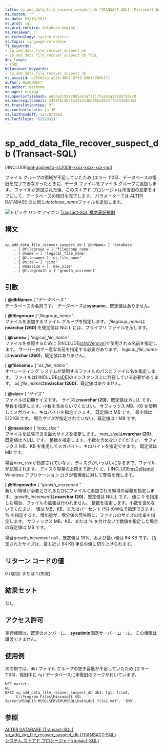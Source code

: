 ```yaml
---
title: sp_add_data_file_recover_suspect_db (TRANSACT-SQL) |Microsoft Docs
ms.custom: ''
ms.date: 03/16/2017
ms.prod: sql
ms.prod_service: database-engine
ms.reviewer: ''
ms.technology: system-objects
ms.topic: language-reference
f1_keywords:
- sp_add_data_file_recover_suspect_db
- sp_add_data_file_recover_suspect_db_TSQL
dev_langs:
- TSQL
helpviewer_keywords:
- sp_add_data_file_recover_suspect_db
ms.assetid: b25262aa-a228-48b7-8739-6581c760b171
author: MashaMSFT
ms.author: mathoma
manager: craigg
ms.openlocfilehash: adc6a2c927c885e42afaf177a2e5a2703bf207c0
ms.sourcegitcommit: 2429fbcdb751211313bd655a4825ffb33354bda3
ms.translationtype: MT
ms.contentlocale: ja-JP
ms.lasthandoff: 11/28/2018
ms.locfileid: "52520311"
---
```

# <a name="spadddatafilerecoversuspectdb-transact-sql"></a>sp_add_data_file_recover_suspect_db (Transact-SQL)
[!INCLUDE[tsql-appliesto-ss2008-xxxx-xxxx-xxx-md](../../includes/tsql-appliesto-ss2008-xxxx-xxxx-xxx-md.md)]

  ファイル グループの領域が不足していたため (エラー 1105)、データベースの復旧を完了できなかったときに、データ ファイルをファイル グループに追加します。 ファイルが追加された後、このストアド プロシージャは未復旧の設定をオフにして、データベースの復旧を完了します。 パラメーターでは ALTER DATABASE のと同じ*database_name*ファイルを追加します。  
  
 ![トピック リンク アイコン](../../database-engine/configure-windows/media/topic-link.gif "トピック リンク アイコン") [Transact-SQL 構文表記規則](../../t-sql/language-elements/transact-sql-syntax-conventions-transact-sql.md)  
  
## <a name="syntax"></a>構文  
  
```  
  
sp_add_data_file_recover_suspect_db [ @dbName= ] 'database'   
    , [ @filegroup = ] 'filegroup_name'   
    , [ @name = ] 'logical_file_name'   
    , [ @filename= ] 'os_file_name'   
    , [ @size = ] 'size'   
    , [ @maxsize = ] 'max_size'   
    , [ @filegrowth = ] 'growth_increment'  
```  
  
## <a name="arguments"></a>引数  
 [  **@dbName=** ] **'**_データベース_ **'**  
 データベースの名前です。 *データベース*は**sysname**、既定値はありません。  
  
 [  **@filegroup=** ] **'**_filegroup_name_ **'**  
 ファイルを追加するファイル グループを指定します。 *filegroup_name*は**nvarchar (260)** を既定値は NULL には、プライマリ ファイルを示します。  
  
 [  **@name=** ] **'**_logical_file_name_ **'**  
 ファイルを参照するために [!INCLUDE[ssNoVersion](../../includes/ssnoversion-md.md)]で使用される名前を指定します。 サーバー内で一意な名前を指定する必要があります。 *logical_file_name*は**nvarchar (260)**、既定値はありません。  
  
 [  **@filename=** ] **'**_os_file_name_ **'**  
 オペレーティング システムが使用するファイルのパスとファイル名を指定します。 ファイルは[!INCLUDE[ssDE](../../includes/ssde-md.md)]のインスタンス上に存在している必要があります。 *os_file_name*は**nvarchar (260)**、既定値はありません。  
  
 [  **@size=** ] **'**_サイズ_ **'**  
 ファイルの初期サイズです。 *サイズ*は**nvarchar (20)**、既定値は NULL です。 整数を指定します。小数を含めないでください。 サフィックス MB、KB を使用してメガバイト、キロバイトを指定できます。 既定値は MB です。 最小値は 512 KB です。 場合*サイズ*が指定されていない、既定値は 1 MB です。  
  
 [  **@maxsize=** ] **'**_max_size_ **'**  
 ファイルを拡張できる最大サイズを指定します。 *max_size*は**nvarchar (20)**、既定値は NULL です。 整数を指定します。小数を含めないでください。 サフィックス MB、KB を使用してメガバイト、キロバイトを指定できます。 既定値は MB です。  
  
 場合*max_size*が指定されていない、ディスクがいっぱいになるまで、ファイルが拡張されます。 ディスク容量の上限まで近づくと、[!INCLUDE[msCoName](../../includes/msconame-md.md)] Windows アプリケーション ログが管理者に対して警告を発します。  
  
 [  **@filegrowth=** ] **'**_growth_increment_ **'**  
 新しい領域が必要とされるたびにファイルに追加される領域の容量を指定します。 *growth_increment*は**nvarchar (20)**、既定値は NULL です。 値に 0 を指定した場合、ファイルの拡張は行われません。 整数を指定します。小数を含めないでください。 値は MB、KB、またはパーセント (%) の単位で指定できます。 % を指定すると、増加量が、増分値の発生時に、ファイルのサイズの比率を指定します。 サフィックス MB、KB、または % を付けないで数値を指定した場合の既定値は MB です。  
  
 場合*growth_increment* null、既定値は 10%、および最小値は 64 KB です。 指定されたサイズは、最も近い 64 KB 単位の値に切り上げられます。  
  
## <a name="return-code-values"></a>リターン コードの値  
 0 (成功) または 1 (失敗)  
  
## <a name="result-sets"></a>結果セット  
 なし  
  
## <a name="permissions"></a>アクセス許可  
 実行権限は、既定のメンバーに、 **sysadmin**固定サーバー ロール。 この権限は譲渡できません。  
  
## <a name="examples"></a>使用例  
 次の例では、`db1` ファイル グループの空き容量が不足していたため (エラー 1105)、復旧中に `fg1` データベースに未復旧のマークが付いています。  
  
```  
USE master;  
GO  
EXEC sp_add_data_file_recover_suspect_db db1, fg1, file2,  
    'C:\Program Files\Microsoft SQL Server\MSSQL13.MSSQLSERVER\MSSQL\Data\db1_file2.mdf', '1MB';  
```  
  
## <a name="see-also"></a>参照  
 [ALTER DATABASE &#40;Transact-SQL&#41;](../../t-sql/statements/alter-database-transact-sql.md)   
 [sp_add_log_file_recover_suspect_db &#40;TRANSACT-SQL&#41;](../../relational-databases/system-stored-procedures/sp-add-log-file-recover-suspect-db-transact-sql.md)   
 [システム ストアド プロシージャ &#40;Transact-SQL&#41;](../../relational-databases/system-stored-procedures/system-stored-procedures-transact-sql.md)  
  
  
